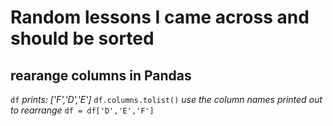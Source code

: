 # Random lessons I came across and should be sorted

## rearange columns in Pandas
`df`
_prints: ['F','D','E']_
`df.columns.tolist()`
_use the column names printed out to rearrange_
`df = df['D','E','F']`
